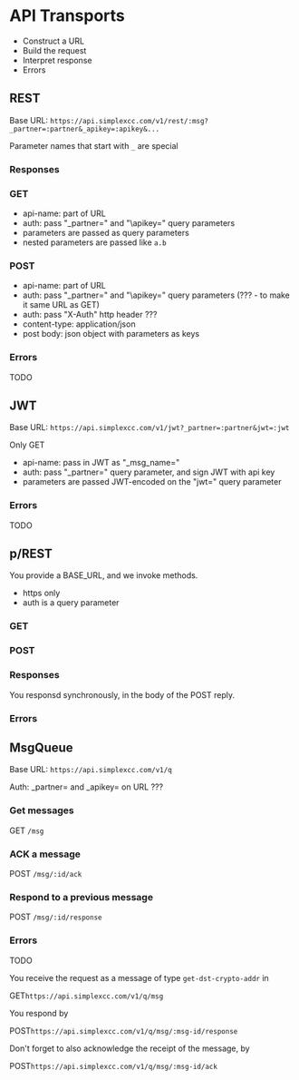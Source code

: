 # API Transports #

* Construct a URL
* Build the request
* Interpret response
* Errors

## REST ##

Base URL: `https://api.simplexcc.com/v1/rest/:msg?_partner=:partner&_apikey=:apikey&...`

Parameter names that start with `_` are special

### Responses ###

### GET ###

* api-name: part of URL
* auth: pass "\_partner=" and "\apikey=" query parameters
* parameters are passed as query parameters
* nested parameters are passed like `a.b`

### POST ###

* api-name: part of URL
* auth: pass "\_partner=" and "\apikey=" query parameters (??? - to make it same URL as GET)
* auth: pass "X-Auth" http header ???
* content-type: application/json
* post body: json object with parameters as keys

### Errors ###

TODO

## JWT ##

Base URL: `https://api.simplexcc.com/v1/jwt?_partner=:partner&jwt=:jwt`

Only GET

* api-name: pass in JWT as "_msg_name="
* auth: pass "\_partner=" query parameter, and sign JWT with api key
* parameters are passed JWT-encoded on the "jwt=" query parameter

### Errors ###

TODO

## p/REST ##

You provide a BASE_URL, and we invoke methods.

* https only
* auth is a query parameter

### GET ###

### POST ###

### Responses ###

You responsd synchronously, in the body of the POST reply.

### Errors ###

## MsgQueue ##

Base URL: `https://api.simplexcc.com/v1/q`

Auth: \_partner= and \_apikey= on URL ???

### Get messages ###

GET `/msg`

### ACK a message ###

POST `/msg/:id/ack`

### Respond to a previous message ###

POST `/msg/:id/response`

### Errors ###

TODO

You receive the request as a message of type `get-dst-crypto-addr` in

<span class="http-verb http-get">GET</span>`https://api.simplexcc.com/v1/q/msg`

You respond by

<span class="http-verb http-post">POST</span>`https://api.simplexcc.com/v1/q/msg/:msg-id/response`

Don't forget to also acknowledge the receipt of the message, by

<span class="http-verb http-post">POST</span>`https://api.simplexcc.com/v1/q/msg/:msg-id/ack`

[modeline]: # ( vim: set ts=2 sw=2 expandtab wrap linebreak: )
